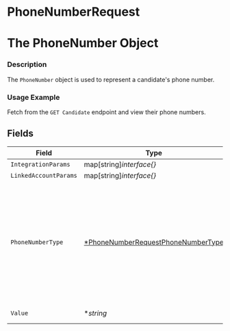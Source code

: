 # PhoneNumberRequest

# The PhoneNumber Object
### Description
The `PhoneNumber` object is used to represent a candidate's phone number.
### Usage Example
Fetch from the `GET Candidate` endpoint and view their phone numbers.


## Fields

| Field                                                                                                              | Type                                                                                                               | Required                                                                                                           | Description                                                                                                        | Example                                                                                                            |
| ------------------------------------------------------------------------------------------------------------------ | ------------------------------------------------------------------------------------------------------------------ | ------------------------------------------------------------------------------------------------------------------ | ------------------------------------------------------------------------------------------------------------------ | ------------------------------------------------------------------------------------------------------------------ |
| `IntegrationParams`                                                                                                | map[string]*interface{}*                                                                                           | :heavy_minus_sign:                                                                                                 | N/A                                                                                                                | [object Object]                                                                                                    |
| `LinkedAccountParams`                                                                                              | map[string]*interface{}*                                                                                           | :heavy_minus_sign:                                                                                                 | N/A                                                                                                                | [object Object]                                                                                                    |
| `PhoneNumberType`                                                                                                  | [*PhoneNumberRequestPhoneNumberType](../../models/shared/phonenumberrequestphonenumbertype.md)                     | :heavy_minus_sign:                                                                                                 | The type of phone number.<br/><br/>* `HOME` - HOME<br/>* `WORK` - WORK<br/>* `MOBILE` - MOBILE<br/>* `SKYPE` - SKYPE<br/>* `OTHER` - OTHER | HOME                                                                                                               |
| `Value`                                                                                                            | **string*                                                                                                          | :heavy_minus_sign:                                                                                                 | The phone number.                                                                                                  | +3198675309                                                                                                        |